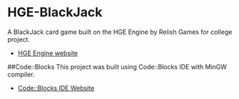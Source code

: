 # HGE-BlackJack
A BlackJack card game built on the HGE Engine by Relish Games for college project.
* [HGE Engine website]

##Code::Blocks
This project was built using Code::Blocks IDE with MinGW compiler.
* [Code::Blocks IDE Website]


[Code::Blocks IDE Website]:http://www.codeblocks.org/
[HGE Engine website]:http://hge.relishgames.com/
